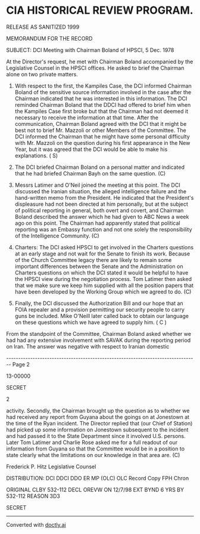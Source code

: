 # CIA HISTORICAL REVIEW PROGRAM.
RELEASE AS SANITIZED
1999

MEMORANDUM FOR THE RECORD

SUBJECT: DCI Meeting with Chairman Boland of HPSCI, 5 Dec. 1978

At the Director's request, he met with Chairman Boland accompanied by the Legislative Counsel in the HPSCI offices. He asked to brief the Chairman alone on two private matters.

1. With respect to the first, the Kampiles Case, the DCI informed Chairman Boland of the sensitive source information involved in the case after the Chairman indicated that he was interested in this information. The DCI reminded Chairman Boland that the DDCI had offered to brief him when the Kampiles Case first broke but that the Chairman had not deemed it necessary to receive the information at that time. After the communication, Chairman Boland agreed with the DCI that it might be best not to brief Mr. Mazzoli or other Members of the Committee. The DCI informed the Chairman that he might have some personal difficulty with Mr. Mazzoli on the question during his first appearance in the New Year, but it was agreed that the DCI would be able to make his explanations. ( S)

2. The DCI briefed Chairman Boland on a personal matter and indicated that he had briefed Chairman Bayh on the same question. (C)

3. Messrs Latimer and O'Neil joined the meeting at this point. The DCI discussed the Iranian situation, the alleged intelligence failure and the hand-written memo from the President. He indicated that the President's displeasure had not been directed at him personally, but at the subject of political reporting in general, both overt and covert, and Chairman Boland described the answer which he had given to ABC News a week ago on this point. The Chairman had apparently stated that political reporting was an Embassy function and not one solely the responsibility of the Intelligence Community. (C)

4. Charters: The DCI asked HPSCI to get involved in the Charters questions at an early stage and not wait for the Senate to finish its work. Because of the Church Committee legacy there are likely to remain some important differences between the Senate and the Administration on Charters questions on which the DCI stated it would be helpful to have the HPSCI view during the negotiation process. Tom Latimer then asked that we make sure we keep him supplied with all the position papers that have been developed by the Working Group which we agreed to do. (C)

5. Finally, the DCI discussed the Authorization Bill and our hope that an FOIA repealer and a provision permitting our security people to carry guns be included. Mike O'Neill later called back to obtain our language on these questions which we have agreed to supply him. ( C )

From the standpoint of the Committee, Chairman Boland asked whether we had had any extensive involvement with SAVAK during the reporting period on Iran. The answer was negative with respect to Iranian domestic


-------------------------------------------------------------------------------- Page 2

13-00000

SECRET

2

activity. Secondly, the Chairman brought up the question as to whether we had received any report from Guyana about the goings on at Jonestown at the time of the Ryan incident. The Director replied that (our Chief of Station) had picked up some information on Jonestown subsequent to the incident and had passed it to the State Department since it involved U.S. persons. Later Tom Latimer and Charlie Rose asked me for a full readout of our information from Guyana so that the Committee would be in a position to state clearly what the limitations on our knowledge in that area are.
(C)


Frederick P. Hitz
Legislative Counsel

DISTRIBUTION: DCI
DDCI
DDO
ER
MP (OLC)
OLC Record Copy
FPH Chron

ORIGINAL CLBY 532-112
DECL OREVW ON 12/7/98
EXT BYND 6 YRS BY 532-112
REASON 3D3

SECRET


---
Converted with [doctly.ai](https://doctly.ai)